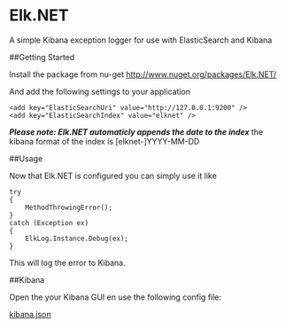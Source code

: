 Elk.NET
=======

A simple Kibana exception logger for use with ElasticSearch and Kibana

##Getting Started

Install the package from nu-get http://www.nuget.org/packages/Elk.NET/

And add the following settings to your application

    <add key="ElasticSearchUri" value="http://127.0.0.1:9200" />
    <add key="ElasticSearchIndex" value="elknet" />

***Please note: Elk.NET automaticly appends the date to the index***
the kibana format of the index is [elknet-]YYYY-MM-DD

##Usage

Now that Elk.NET is configured you can simply use it like

    try
    {
        MethodThrowingError();
    }
    catch (Exception ex)
    {
        ElkLog.Instance.Debug(ex);
    }

This will log the error to Kibana.

##Kibana

Open the your Kibana GUI en use the following config file:

[kibana.json][1]


  [1]: https://raw.githubusercontent.com/pmdevers/Elk.NET/master/Elk.NET.Example/kibana.json
